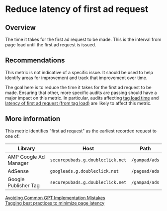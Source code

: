 # Reduce latency of first ad request

## Overview

The time it takes for the first ad request to be made. This is the interval from
page load until the first ad request is issued.

## Recommendations

This metric is not indicative of a specific issue. It should be used to help
identify areas for improvement and track that improvement over time.

The goal here is to reduce the time it takes for the first ad request to be
made. Ensuring that other, more specific audits are passing should have a major
impact on this metric. In particular, audits affecting
[tag load time](./tag-load-time) and
[latency of first ad request (from tag load)](./ad-request-from-tag-load) are
likely to affect this metric.

## More information

This metric identifies "first ad request" as the earliest recorded request to
one of:

| Library               | Host                             | Path          |
|-----------------------|----------------------------------|---------------|
| AMP Google Ad Manager | `securepubads.g.doubleclick.net` | `/gampad/ads` |
| AdSense               | `googleads.g.doubleclick.net`    | `/pagead/ads` |
| Google Publisher Tag  | `securepubads.g.doubleclick.net` | `/gampad/ads` |

[Avoiding Common GPT Implementation Mistakes](https://developers.google.com/doubleclick-gpt/common_implementation_mistakes)  
[Tagging best practices to minimize page latency](https://support.google.com/admanager/answer/7485975)
